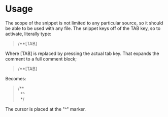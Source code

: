 Usage
=====

The scope of the snippet is not limited to any particular source, so it should be able to be used with any file. The snippet keys off of the TAB key, so to activate, literally type:

> /**[TAB]

Where [TAB] is replaced by pressing the actual tab key. That expands the comment to a full comment block;

> /**[TAB]

Becomes:

> /*\* <br />
> &nbsp;&nbsp;\*^ <br />
> &nbsp;&nbsp;\*/ <br />

The cursor is placed at the "^" marker.